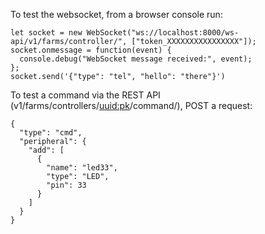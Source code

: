 To test the websocket, from a browser console run:

    let socket = new WebSocket("ws://localhost:8000/ws-api/v1/farms/controller/", ["token_XXXXXXXXXXXXXXXX"]);
    socket.onmessage = function(event) {
      console.debug("WebSocket message received:", event);
    };
    socket.send('{"type": "tel", "hello": "there"}')

To test a command via the REST API (v1/farms/controllers/<uuid:pk>/command/), POST a request:

    {
      "type": "cmd",
      "peripheral": {
        "add": [
          {
            "name": "led33",
            "type": "LED",
            "pin": 33
          }
        ]
      }
    }